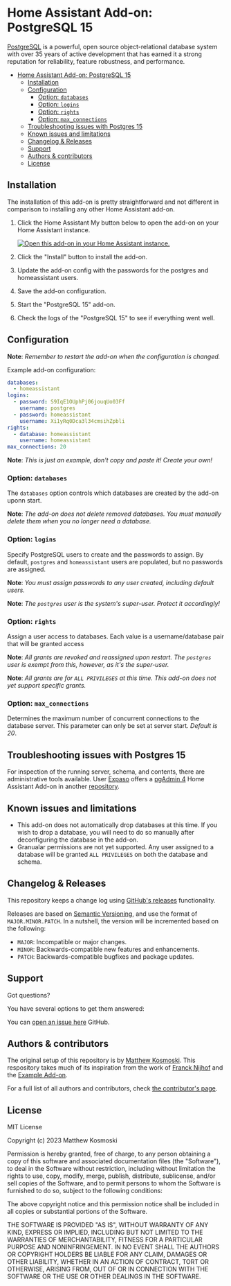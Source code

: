 # Home Assistant Add-on: PostgreSQL 15

[PostgreSQL][postgresql] is a powerful, open source object-relational database
system with over 35 years of active development that has earned it a strong
reputation for reliability, feature robustness, and performance.

- [Home Assistant Add-on: PostgreSQL 15](#home-assistant-add-on-postgresql-15)
  - [Installation](#installation)
  - [Configuration](#configuration)
    - [Option: `databases`](#option-databases)
    - [Option: `logins`](#option-logins)
    - [Option: `rights`](#option-rights)
    - [Option: `max_connections`](#option-max_connections)
  - [Troubleshooting issues with Postgres 15](#troubleshooting-issues-with-postgres-15)
  - [Known issues and limitations](#known-issues-and-limitations)
  - [Changelog \& Releases](#changelog--releases)
  - [Support](#support)
  - [Authors \& contributors](#authors--contributors)
  - [License](#license)

## Installation

The installation of this add-on is pretty straightforward and not different in
comparison to installing any other Home Assistant add-on.

1. Click the Home Assistant My button below to open the add-on on your Home
   Assistant instance.

   [![Open this add-on in your Home Assistant instance.][addon-badge]][addon]

1. Click the "Install" button to install the add-on.
1. Update the add-on config with the passwords for the postgres and
   homeassistant users.
1. Save the add-on configuration.
1. Start the "PostgreSQL 15" add-on.
1. Check the logs of the "PostgreSQL 15" to see if everything went well.

## Configuration

**Note**: _Remember to restart the add-on when the configuration is changed._

Example add-on configuration:

```yaml
databases:
  - homeassistant
logins:
  - password: S9IqE1OUphPj06jouqUo03Ff
    username: postgres
  - password: homeassistant
    username: Xi1yRq0Dca3l34cmsihZpbli
rights:
  - database: homeassistant
    username: homeassistant
max_connections: 20
```

**Note**: _This is just an example, don't copy and paste it! Create your own!_

### Option: `databases`

The `databases` option controls which databases are created by the add-on
uponn start.

**Note**: _The add-on does not delete removed databases. You must manually
delete them when you no longer need a database._

### Option: `logins`

Specify PostgreSQL users to create and the passwords to assign. By default,
`postgres` and `homeassistant` users are populated, but no passwords are
assigned.

**Note**: _You must assign passwords to any user created, including default
users._

**Note**: _The `postgres` user is the system's super-user. Protect it
accordingly!_

### Option: `rights`

Assign a user access to databases. Each value is a username/database pair that
will be granted access

**Note**: _All grants are revoked and reassigned upon restart. The `postgres`
user is exempt from this, however, as it's the super-user._

**Note**: _All grants are for `ALL PRIVILEGES` at this time. This add-on does
not yet support specific grants._

### Option: `max_connections`

Determines the maximum number of concurrent connections to the database server.
This parameter can only be set at server start. _Default is 20_.

## Troubleshooting issues with Postgres 15

For inspection of the running server, schema, and contents, there are administrative tools available. User [Expaso][expaso] offers a [pgAdmin 4][expaso-pgadmin4] Home Assistant Add-on in another [repository][expaso-repo].

## Known issues and limitations

- This add-on does not automatically drop databases at this time. If you wish
  to drop a database, you will need to do so manually after deconfiguring
  the database in the add-on.
- Granualar permissions are not yet supported. Any user assigned to a
  database will be granted `ALL PRIVILEGES` on both the database and schema.

## Changelog & Releases

This repository keeps a change log using [GitHub's releases][releases]
functionality.

Releases are based on [Semantic Versioning][semver], and use the format
of `MAJOR.MINOR.PATCH`. In a nutshell, the version will be incremented
based on the following:

- `MAJOR`: Incompatible or major changes.
- `MINOR`: Backwards-compatible new features and enhancements.
- `PATCH`: Backwards-compatible bugfixes and package updates.

## Support

Got questions?

You have several options to get them answered:

You can [open an issue here][issue] GitHub.

## Authors & contributors

The original setup of this repository is by [Matthew Kosmoski][mkosmo].
This respository takes much of its inspiration from the work of
[Franck Nijhof][frenck] and the [Example Add-on][addon-example].

For a full list of all authors and contributors,
check [the contributor's page][contributors].

## License

MIT License

Copyright (c) 2023 Matthew Kosmoski

Permission is hereby granted, free of charge, to any person obtaining a copy
of this software and associated documentation files (the "Software"), to deal
in the Software without restriction, including without limitation the rights
to use, copy, modify, merge, publish, distribute, sublicense, and/or sell
copies of the Software, and to permit persons to whom the Software is
furnished to do so, subject to the following conditions:

The above copyright notice and this permission notice shall be included in all
copies or substantial portions of the Software.

THE SOFTWARE IS PROVIDED "AS IS", WITHOUT WARRANTY OF ANY KIND, EXPRESS OR
IMPLIED, INCLUDING BUT NOT LIMITED TO THE WARRANTIES OF MERCHANTABILITY,
FITNESS FOR A PARTICULAR PURPOSE AND NONINFRINGEMENT. IN NO EVENT SHALL THE
AUTHORS OR COPYRIGHT HOLDERS BE LIABLE FOR ANY CLAIM, DAMAGES OR OTHER
LIABILITY, WHETHER IN AN ACTION OF CONTRACT, TORT OR OTHERWISE, ARISING FROM,
OUT OF OR IN CONNECTION WITH THE SOFTWARE OR THE USE OR OTHER DEALINGS IN THE
SOFTWARE.

[addon-badge]: https://my.home-assistant.io/badges/supervisor_addon.svg
[addon]: https://my.home-assistant.io/redirect/supervisor_addon/?addon=PENDING_postgresql15&repository_url=https%3A%2F%2Fgithub.com%2Fmkosmo%2Fhassio-addons
[contributors]: https://github.com/mkosmo/hassio-addon-postgresql15/graphs/contributors
[mkosmo]: https://github.com/mkosmo
[issue]: https://github.com/mkosmo/hassio-addon-postgresql15/issues
[releases]: https://github.com/mkosmo/hassio-addon-postgresql15/releases
[semver]: http://semver.org/spec/v2.0.0.htm
[expaso-pgadmin4]: https://github.com/Expaso/hassos-addon-pgadmin4
[expaso-repo]: https://github.com/Expaso/hassos-addons
[expaso]: https://github.com/Expaso
[postgresql]: https://www.postgresql.org/
[frenck]: https://github.com/frenck
[addon-example]: https://github.com/hassio-addons/addon-example

